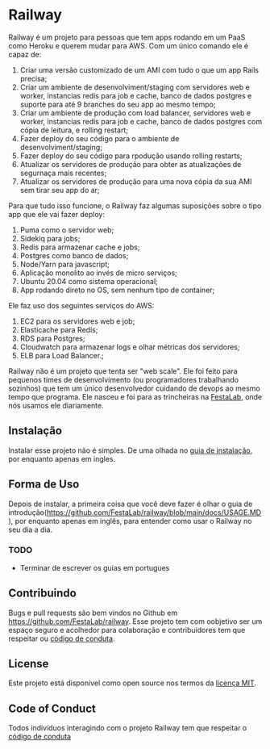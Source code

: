 # Railway
Railway é um projeto para pessoas que tem apps rodando em um PaaS como Heroku e querem mudar para AWS. Com um único comando ele é capaz de:

1. Criar uma versão customizado de um AMI com tudo o que um app Rails precisa;
2. Criar um ambiente de desenvolviment/staging com servidores web e worker, instancias redis para job e cache, banco de dados postgres e suporte para até 9 branches do seu app ao mesmo tempo;
3. Criar um ambiente de produção com load balancer, servidores web e worker, instancias redis para job e cache, banco de dados postgres com cópia de leitura, e rolling restart;
4. Fazer deploy do seu código para o ambiente de desenvolviment/staging;
5. Fazer deploy do seu código para rpodução usando rolling restarts;
6. Atualizar os servidores de produção para obter as atualizações de segurnaça mais recentes;
7. Atualizar os servidores de produção para uma nova cópia da sua AMI sem tirar seu app do ar;

Para que tudo isso funcione, o Railway faz algumas suposições sobre o tipo app que ele vai fazer deploy:

1. Puma como o servidor web;
2. Sidekiq para jobs;
3. Redis para armazenar cache e jobs;
4. Postgres como banco de dados;
5. Node/Yarn para javascript;
6. Aplicação monolito ao invés de micro serviços;
7. Ubuntu 20.04 como sistema operacional;
8. App rodando direto no OS, sem nenhum tipo de container;

Ele faz uso dos seguintes serviços do AWS:
1. EC2 para os servidores web e job;
2. Elasticache para Redis;
3. RDS para Postgres;
4. Cloudwatch para armazenar logs e olhar métricas dos servidores;
5. ELB para Load Balancer.;

Railway não é um projeto que tenta ser "web scale". Ele foi feito para pequenos times de desenvolvimento (ou programadores trabalhando sozinhos) que tem um único desenvolvedor cuidando de devops ao mesmo tempo que programa. Ele nasceu e foi para as trincheiras na [FestaLab](https://festalab.com.br/), onde nós usamos ele diariamente.  

## Instalação

Instalar esse projeto não é simples. De uma olhada no [guia de instalação](https://github.com/FestaLab/railway/blob/main/docs/INSTALL.MD), por enquanto apenas em ingles.

## Forma de Uso

Depois de instalar, a primeira coisa que você deve fazer é olhar o guia de introdução(https://github.com/FestaLab/railway/blob/main/docs/USAGE.MD), por enquanto apenas em inglês, para entender como usar o Railway no seu dia a dia.

### TODO

- Terminar de escrever os guias em portugues

## Contribuindo

Bugs e pull requests são bem vindos no Github em https://github.com/FestaLab/railway. Esse projeto tem com oobjetivo ser um espaço seguro e acolhedor para colaboração e contribuidores tem que respeitar ou [código de conduta](https://github.com/FestaLab/railway/blob/main/CODE_OF_CONDUCT.md).

## License

Este projeto está disponível como open source nos termos da [licença MIT](https://opensource.org/licenses/MIT).

## Code of Conduct

Todos indivíduos interagindo com o projeto Railway tem que respeitar o [código de conduta](https://github.com/FestaLab/railway/blob/main/CODE_OF_CONDUCT.md)

